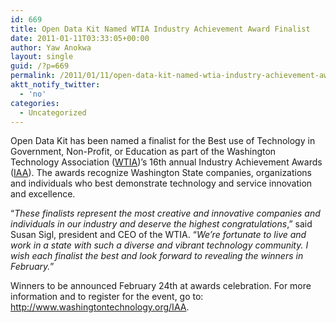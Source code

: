 ```yaml
---
id: 669
title: Open Data Kit Named WTIA Industry Achievement Award Finalist
date: 2011-01-11T03:33:05+00:00
author: Yaw Anokwa
layout: single
guid: /?p=669
permalink: /2011/01/11/open-data-kit-named-wtia-industry-achievement-award-finalist/
aktt_notify_twitter:
  - 'no'
categories:
  - Uncategorized
---
```

Open Data Kit has been named a finalist for the Best use of Technology in Government, Non-Profit, or Education as part of the Washington Technology Association ([WTIA](http://www.washingtontechnology.org/))’s 16th annual Industry Achievement Awards ([IAA](http://www.washingtontechnology.org/IAA)). The awards recognize Washington State companies, organizations and individuals who best demonstrate technology and service innovation and excellence. 

&#8220;_These finalists represent the most creative and innovative companies and individuals in our industry and deserve the highest congratulations_,&#8221; said Susan Sigl, president and CEO of the WTIA. &#8220;_We’re fortunate to live and work in a state with such a diverse and vibrant technology community. I wish each finalist the best and look forward to revealing the winners in February._&#8221;

Winners to be announced February 24th at awards celebration. For more information and to register for the event, go to: <http://www.washingtontechnology.org/IAA>.